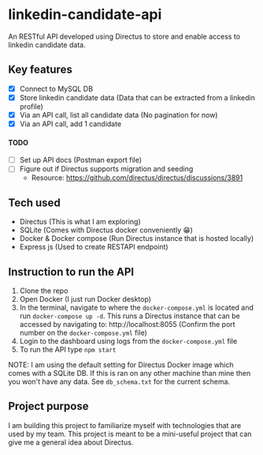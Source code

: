 # linkedin-candidate-api
An RESTful API developed using Directus to store and enable access to linkedin candidate data.

## Key features
- [x] Connect to MySQL DB
- [x] Store linkedin candidate data (Data that can be extracted from a linkedin profile)
- [x] Via an API call, list all candidate data (No pagination for now)
- [x] Via an API call, add 1 candidate

#### TODO
- [ ] Set up API docs (Postman export file)
- [ ] Figure out if Directus supports migration and seeding
    - Resource: https://github.com/directus/directus/discussions/3891

## Tech used
- Directus (This is what I am exploring)
- SQLite (Comes with Directus docker conveniently 😁)
- Docker & Docker compose (Run Directus instance that is hosted locally)
- Express js (Used to create RESTAPI endpoint)

## Instruction to run the API
1. Clone the repo
2. Open Docker (I just run Docker desktop)
3. In the terminal, navigate to where the `docker-compose.yml` is located and run `docker-compose up -d`. This runs a Directus instance that can be accessed by navigating to: http://localhost:8055 (Confirm the port number on the `docker-compose.yml` file)
4. Login to the dashboard using logs from the `docker-compose.yml` file
5. To run the API type `npm start`

NOTE: I am using the default setting for Directus Docker image which comes with a SQLite DB. If this is ran on any other machine than mine then you won't have any data. See `db_schema.txt` for the current schema. 

## Project purpose
I am building this project to familiarize myself with technologies that are used by my team. This project is meant to be a mini-useful project that can give me a general idea about Directus. 
